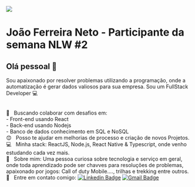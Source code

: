 <img width="auto" src="https://avatars1.githubusercontent.com/u/20828243?s=460&u=6b7db156aa91f513ca4b58f3bcc32efea1eaceaa&v=4">


# João Ferreira Neto - Participante da semana NLW #2 

## Olá pessoal 👋
Sou apaixonado por resolver problemas utilizando a programação, onde a automatização é gerar dados valiosos para sua empresa.
Sou um FullStack Developer :computer:

  &nbsp;
 <br/> :purple_heart: &nbsp; Buscando colaborar com desafios em:
  <br/>- Front-end usando React
  <br/>- Back-end usando Nodejs
  <br/>- Banco de dados conhecimento em SQL e NoSQL
 <br/> :blush: &nbsp; Posso te ajudar em melhorias de processo e criação de novos Projetos.
 <br/> :computer: &nbsp; Minha stack: ReactJS, Node.js, React Native & Typescript, onde venho estudando cada vez mais.
 <br/> 💬  &nbsp; Sobre mim: Uma pessoa curiosa sobre tecnologia e serviço em geral, onde toda aprendizado pode ser chavves para resoluções de problemas, apaixonado por jogos: Call of duty Mobile...., trilhas e trekking entre outros.
  <br/> :email: &nbsp; Entre em contato comigo: [![Linkedin Badge](https://img.shields.io/badge/-JoaoFerreira-blue?style=flat-square&logo=Linkedin&logoColor=white&link=https://www.linkedin.com/in/joaoferreiraneto/)](https://www.linkedin.com/in/joaoferreiraneto/)
[![Gmail Badge](https://img.shields.io/badge/-joaofnetojfn@hotmail.com-c14438?style=flat-square&logo=Hotmail&logoColor=white&link=mailto:joaofnetojfn@hotamil.com)](mailto:joaofnetojfn@hotmail.com)
